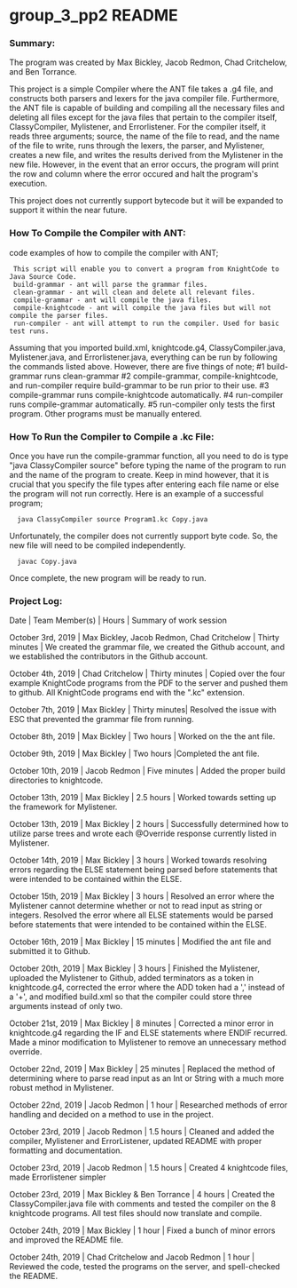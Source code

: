 # group_3_pp2 README 

### Summary:
The program was created by Max Bickley, Jacob Redmon, Chad Critchelow, and Ben Torrance.

This project is a simple Compiler where the ANT file takes a .g4 file, and constructs both parsers and lexers for the java compiler file. Furthermore, the ANT file is capable of building and compiling all the necessary files and deleting all files except for the java files that pertain to the compiler itself, ClassyCompiler, Mylistener, and Errorlistener. For the compiler itself, it reads three arguments; source, the name of the file to read, and the name of the file to write, runs through the lexers, the parser, and Mylistener, creates a new file, and writes the results derived from the Mylistener in the new file. However, in the event that an error occurs, the program will print the row and column where the error occured and halt the program's execution.

This project does not currently support bytecode but it will be expanded to support it within the near future.

### How To Compile the Compiler with ANT:
code examples of how to compile the compiler with ANT;

     This script will enable you to convert a program from KnightCode to Java Source Code.
     build-grammar - ant will parse the grammar files.
     clean-grammar - ant will clean and delete all relevant files.
     compile-grammar - ant will compile the java files.
     compile-knightcode - ant will compile the java files but will not compile the parser files.
     run-compiler - ant will attempt to run the compiler. Used for basic test runs.

Assuming that you imported build.xml, knightcode.g4, ClassyCompiler.java, Mylistener.java, and Errorlistener.java, everything can be run by following the commands listed above. However, there are five things of note;
#1 build-grammar runs clean-grammar
#2 compile-grammar, compile-knightcode, and run-compiler require build-grammar to be run prior to their use.
#3 compile-grammar runs compile-knightcode automatically.
#4 run-compiler runs compile-grammar automatically.
#5 run-compiler only tests the first program. Other programs must be manually entered.

### How To Run the Compiler to Compile a .kc File:
Once you have run the compile-grammar function, all you need to do is type "java ClassyCompiler source" before typing the name of the program to run and the name of the program to create. Keep in mind however, that it is crucial that you specify the file types after entering each file name or else the program will not run correctly. Here is an example of a successful program;

      java ClassyCompiler source Program1.kc Copy.java
      
Unfortunately, the compiler does not currently support byte code. So, the new file will need to be compiled independently.

      javac Copy.java
      
Once complete, the new program will be ready to run.

### Project Log:

Date | Team Member(s) | Hours | Summary of work session

October 3rd, 2019 | Max Bickley, Jacob Redmon, Chad Critchelow | Thirty minutes |  We created the grammar file, we created the Github account, and we established the contributors in the Github account.

October 4th, 2019 | Chad Critchelow | Thirty minutes | Copied over the four example KnightCode programs from the PDF to the server and pushed them to github. All KnightCode programs end with the ".kc" extension.

October 7th, 2019 | Max Bickley | Thirty minutes| Resolved the issue with ESC that prevented the grammar file from running.

October 8th, 2019 | Max Bickley | Two hours | Worked on the the ant file.

October 9th, 2019 | Max Bickley | Two hours |Completed the ant file.

October 10th, 2019 | Jacob Redmon | Five minutes | Added the proper build directories to knightcode.

October 13th, 2019 | Max Bickley | 2.5 hours | Worked towards setting up the framework for Mylistener.

October 13th, 2019 | Max Bickley | 2 hours | Successfully determined how to utilize parse trees and wrote each @Override response currently listed in Mylistener.

October 14th, 2019 | Max Bickley | 3 hours | Worked towards resolving errors regarding the ELSE statement being parsed before statements that were intended to be contained within the ELSE.

October 15th, 2019 | Max Bickley | 3 hours | Resolved an error where the Mylistener cannot determine whether or not to read input as string or integers. Resolved the error where all ELSE statements would be parsed before statements that were intended to be contained within the ELSE.

October 16th, 2019 | Max Bickley | 15 minutes | Modified the ant file and submitted it to Github.

October 20th, 2019 | Max Bickley | 3 hours | Finished the Mylistener, uploaded the Mylistener to Github, added terminators as a token in knightcode.g4, corrected the error where the ADD token had a ',' instead of a '+', and modified build.xml so that the compiler could store three arguments instead of only two.

October 21st, 2019 | Max Bickley | 8 minutes | Corrected a minor error in knightcode.g4 regarding the IF and ELSE statements where ENDIF recurred. Made a minor modification to Mylistener to remove an unnecessary method override.

October 22nd, 2019 | Max Bickley | 25 minutes | Replaced the method of determining where to parse read input as an Int or String with a much more robust method in Mylistener.

October 22nd, 2019 | Jacob Redmon | 1 hour | Researched methods of error handling and decided on a method to use in the project.

October 23rd, 2019 | Jacob Redmon | 1.5 hours | Cleaned and added the compiler, Mylistener and ErrorListener, updated README with proper formatting and documentation.

October 23rd, 2019 | Jacob Redmon | 1.5 hours | Created 4 knightcode files, made Errorlistener simpler

October 23rd, 2019 | Max Bickley & Ben Torrance | 4 hours | Created the ClassyCompiler.java file with comments and tested the compiler on the 8 knightcode programs. All test files should now translate and compile.

October 24th, 2019 | Max Bickley | 1 hour | Fixed a bunch of minor errors and improved the README file.

October 24th, 2019 | Chad Critchelow and Jacob Redmon | 1 hour | Reviewed the code, tested the programs on the server, and spell-checked the README.
